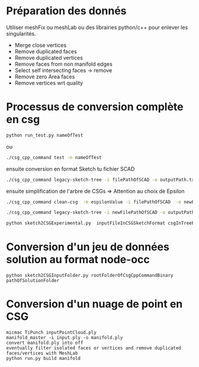 # Préparation des donnés

Utiliser meshFix ou meshLab ou des librairies python/c++ pour enlever les singularités. 

- Merge close vertices
- Remove duplicated faces
- Remove duplicated vertices
- Remove faces from non manifold edges
- Select self intersecting faces -> remove
- Remove zero Area faces
- Remove vertices wrt quality


# Processus de conversion complète en csg
```bash
python run_test.py nameOfTest
```

ou


```bash
./csg_cpp_command test -n nameOfTest
```

ensuite conversion en format Sketch tu fichier SCAD


```bash
./csg_cpp_command legacy-sketch-tree -i filePathOfSCAD -o outputPath.txt
```


ensuite simplification de l'arbre de CSGs
=> Attention au choix de Epsilon
```bash
./csg_cpp_command clean-csg  -e espilonValue -i filePathOfSCAD  -o newFilePathOfSCAD
```
```bash
./csg_cpp_command legacy-sketch-tree -i newFilePathOfSCAD -o outputPath.txt
```
```bash
python sketch2CSGExperimental.py  inputFileInCSGSketchFormat csgInTreeFormatPath simplifiedSsgInTreeFormatPath geometry.js
```

# Conversion d'un jeu de données solution au format node-occ
```python sketch2CSGInputFolder.py rootFolderOfCsgCppCommandBinary pathOfSolutionFolder```

# Conversion d'un nuage de point en CSG
```
micmac TiPunch inputPointCloud.ply
manifold_master -i input.ply -o manifold.ply
convert manifold.ply into off 
eventually filter isolated faces or vertices and remove duplicated faces/vertices with MeshLab
python run.py build manifold
```
